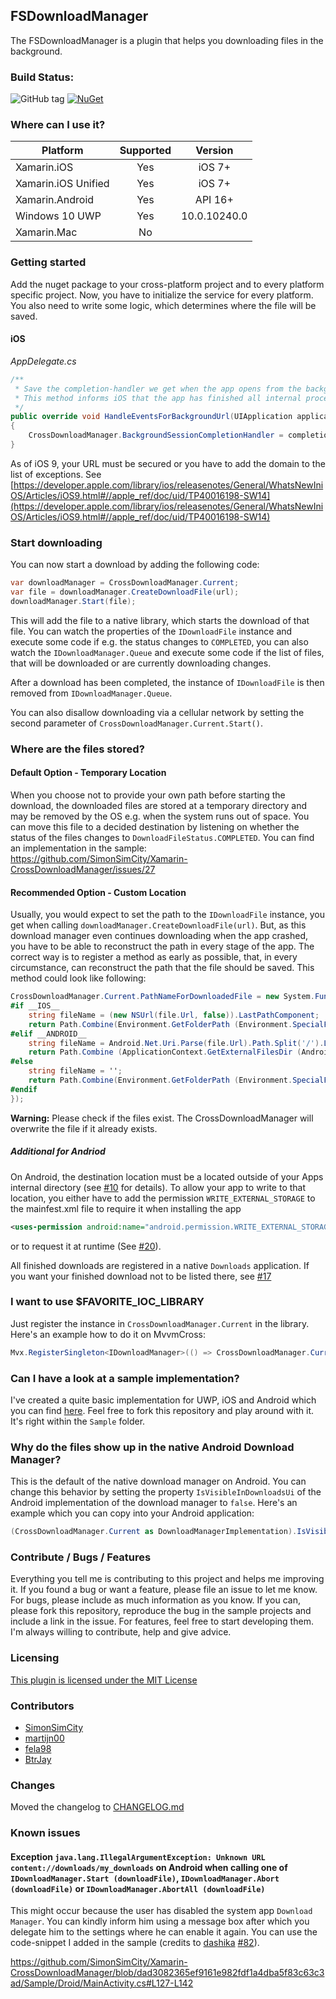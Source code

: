 ## FSDownloadManager

The FSDownloadManager is a plugin that helps you downloading files in the background.

### Build Status:
![GitHub tag](https://img.shields.io/github/tag/SimonSimCity/xamarin-crossdownloadmanager.svg)
[![NuGet](https://img.shields.io/nuget/v/Xam.Plugins.DownloadManager.svg?label=NuGet)](https://www.nuget.org/packages/Xam.Plugins.DownloadManager/)

### Where can I use it?

|Platform|Supported|Version|
| ------------------- | :-----------: | :------------------: |
|Xamarin.iOS|Yes|iOS 7+|
|Xamarin.iOS Unified|Yes|iOS 7+|
|Xamarin.Android|Yes|API 16+|
|Windows 10 UWP|Yes|10.0.10240.0|
|Xamarin.Mac|No||

### Getting started

Add the nuget package to your cross-platform project and to every platform specific project. Now, you have to initialize the service for every platform. You also need to write some logic, which determines where the file will be saved.

#### iOS

_AppDelegate.cs_
```csharp
/**
 * Save the completion-handler we get when the app opens from the background.
 * This method informs iOS that the app has finished all internal processing and can sleep again.
 */
public override void HandleEventsForBackgroundUrl(UIApplication application, string sessionIdentifier, Action completionHandler)
{
    CrossDownloadManager.BackgroundSessionCompletionHandler = completionHandler;
}
```

As of iOS 9, your URL must be secured or you have to add the domain to the list of exceptions. See [https://developer.apple.com/library/ios/releasenotes/General/WhatsNewIniOS/Articles/iOS9.html#//apple_ref/doc/uid/TP40016198-SW14](https://developer.apple.com/library/ios/releasenotes/General/WhatsNewIniOS/Articles/iOS9.html#//apple_ref/doc/uid/TP40016198-SW14)

### Start downloading

You can now start a download by adding the following code:
```csharp
var downloadManager = CrossDownloadManager.Current;
var file = downloadManager.CreateDownloadFile(url);
downloadManager.Start(file);
```

This will add the file to a native library, which starts the download of that file. You can watch the properties of the `IDownloadFile` instance and execute some code if e.g. the status changes to `COMPLETED`, you can also watch the `IDownloadManager.Queue` and execute some code if the list of files, that will be downloaded or are currently downloading changes.

After a download has been completed, the instance of `IDownloadFile` is then removed from `IDownloadManager.Queue`.

You can also disallow downloading via a cellular network by setting the second parameter of `CrossDownloadManager.Current.Start()`.

### Where are the files stored?

#### Default Option - Temporary Location

When you choose not to provide your own path before starting the download, the downloaded files are stored at a temporary directory and may be removed by the OS e.g. when the system runs out of space. You can move this file to a decided destination by listening on whether the status of the files changes to `DownloadFileStatus.COMPLETED`. You can find an implementation in the sample: https://github.com/SimonSimCity/Xamarin-CrossDownloadManager/issues/27

#### Recommended Option - Custom Location

Usually, you would expect to set the path to the `IDownloadFile` instance, you get when calling `downloadManager.CreateDownloadFile(url)`. But, as this download manager even continues downloading when the app crashed, you have to be able to reconstruct the path in every stage of the app. The correct way is to register a method as early as possible, that, in every circumstance, can reconstruct the path that the file should be saved. This method could look like following:
```csharp
CrossDownloadManager.Current.PathNameForDownloadedFile = new System.Func<IDownloadFile, string> (file => {
#if __IOS__
    string fileName = (new NSUrl(file.Url, false)).LastPathComponent;
    return Path.Combine(Environment.GetFolderPath (Environment.SpecialFolder.MyDocuments), fileName);
#elif __ANDROID__
    string fileName = Android.Net.Uri.Parse(file.Url).Path.Split('/').Last();
    return Path.Combine (ApplicationContext.GetExternalFilesDir (Android.OS.Environment.DirectoryDownloads).AbsolutePath, fileName);
#else
    string fileName = '';
    return Path.Combine(Environment.GetFolderPath (Environment.SpecialFolder.MyDocuments), fileName);
#endif
});
```

**Warning:** Please check if the files exist. The CrossDownloadManager will overwrite the file if it already exists.

##### Additional for Andriod

On Android, the destination location must be a located outside of your Apps internal directory (see [#10](https://github.com/SimonSimCity/Xamarin-CrossDownloadManager/issues/10) for details). To allow your app to write to that location, you either have to add the permission `WRITE_EXTERNAL_STORAGE` to the mainfest.xml file to require it when installing the app
```xml
<uses-permission android:name="android.permission.WRITE_EXTERNAL_STORAGE" />
```

or to request it at runtime (See [#20](https://github.com/SimonSimCity/Xamarin-CrossDownloadManager/issues/20)).

All finished downloads are registered in a native `Downloads` application. If you want your finished download not to be listed there, see [#17](https://github.com/SimonSimCity/Xamarin-CrossDownloadManager/issues/17)

### I want to use $FAVORITE_IOC_LIBRARY

Just register the instance in `CrossDownloadManager.Current` in the library. Here's an example how to do it on MvvmCross:

```csharp
Mvx.RegisterSingleton<IDownloadManager>(() => CrossDownloadManager.Current);
```

### Can I have a look at a sample implementation?

I've created a quite basic implementation for UWP, iOS and Android which you can find [here](https://github.com/SimonSimCity/Xamarin-CrossDownloadManager/tree/develop/Sample). Feel free to fork this repository and play around with it. It's right within the `Sample` folder.

### Why do the files show up in the native Android Download Manager?

This is the default of the native download manager on Android. You can change this behavior by setting the property `IsVisibleInDownloadsUi` of the Android implementation of the download manager to `false`. Here's an example which you can copy into your Android application:

```csharp
(CrossDownloadManager.Current as DownloadManagerImplementation).IsVisibleInDownloadsUi = false;
```

### Contribute / Bugs / Features

Everything you tell me is contributing to this project and helps me improving it. If you found a bug or want a feature, please file an issue to let me know. For bugs, please include as much information as you know. If you can, please fork this repository, reproduce the bug in the sample projects and include a link in the issue. For features, feel free to start developing them. I'm always willing to contribute, help and give advice.

### Licensing

[This plugin is licensed under the MIT License](https://github.com/SimonSimCity/Xamarin-CrossDownloadManager/blob/develop/LICENSE.md)

### Contributors

* [SimonSimCity](https://github.com/SimonSimCity)
* [martijn00](https://github.com/martijn00)
* [fela98](https://github.com/fela98)
* [BtrJay](https://github.com/BtrJay)

### Changes

Moved the changelog to [CHANGELOG.md](https://github.com/SimonSimCity/Xamarin-CrossDownloadManager/blob/develop/CHANGELOG.md)

### Known issues

#### Exception `java.lang.IllegalArgumentException: Unknown URL content://downloads/my_downloads` on Android when calling one of `IDownloadManager.Start (downloadFile)`, `IDownloadManager.Abort (downloadFile)` or `IDownloadManager.AbortAll (downloadFile)`

This might occur because the user has disabled the system app `Download Manager`. You can kindly inform him using a message box after which you delegate him to the settings where he can enable it again. You can use the code-snippet I added in the sample (credits to [dashika](https://github.com/dashika) [#82](https://github.com/SimonSimCity/Xamarin-CrossDownloadManager/issues/82)).

https://github.com/SimonSimCity/Xamarin-CrossDownloadManager/blob/dad3082365ef9161e982fdf1a4dba5f83c63c3ad/Sample/Droid/MainActivity.cs#L127-L142

